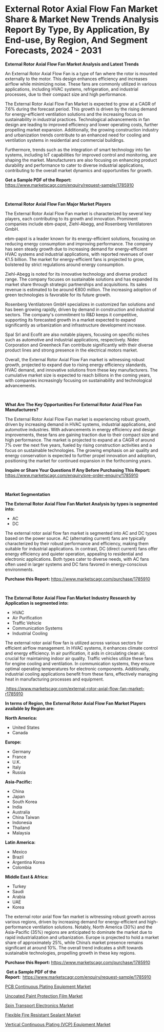 <p><h1>External Rotor Axial Flow Fan Market Share & Market New Trends Analysis Report By Type, By Application, By End-use, By Region, And Segment Forecasts, 2024 - 2031</h1></p><p><strong>External Rotor Axial Flow Fan Market Analysis and Latest Trends</strong></p>
<p><p>An External Rotor Axial Flow Fan is a type of fan where the rotor is mounted externally to the motor. This design enhances efficiency and increases airflow while minimizing noise. These fans are commonly utilized in various applications, including HVAC systems, refrigeration, and industrial processes, due to their compact size and high performance.</p><p>The External Rotor Axial Flow Fan Market is expected to grow at a CAGR of 7.6% during the forecast period. This growth is driven by the rising demand for energy-efficient ventilation solutions and the increasing focus on sustainability in industrial practices. Technological advancements in fan design are leading to improved efficiency and lower operating costs, further propelling market expansion. Additionally, the growing construction industry and urbanization trends contribute to an enhanced need for cooling and ventilation systems in residential and commercial buildings.</p><p>Furthermore, trends such as the integration of smart technology into fan systems, including IoT capabilities for improved control and monitoring, are shaping the market. Manufacturers are also focusing on enhancing product durability and performance to cater to diverse industrial applications, contributing to the overall market dynamics and opportunities for growth.</p></p>
<p><strong>Get a Sample PDF of the Report:&nbsp;</strong> <a href="https://www.marketscagr.com/enquiry/request-sample/1785910?utm_campaign=1268&utm_medium=2&utm_source=Github&utm_content=ia&utm_term=13102024&utm_id=external-rotor-axial-flow-fan">https://www.marketscagr.com/enquiry/request-sample/1785910</a></p>
<p>&nbsp;</p>
<p><strong>External Rotor Axial Flow Fan Major Market Players</strong></p>
<p><p>The External Rotor Axial Flow Fan market is characterized by several key players, each contributing to its growth and innovation. Prominent companies include ebm-papst, Ziehl-Abegg, and Rosenberg Ventilatoren GmbH. </p><p>ebm-papst is a leader known for its energy-efficient solutions, focusing on reducing energy consumption and improving performance. The company has seen steady growth due to increasing demand for energy-efficient HVAC systems and industrial applications, with reported revenues of over €1.5 billion. The market for energy-efficient fans is projected to grow, bolstered by strict regulations around energy consumption.</p><p>Ziehl-Abegg is noted for its innovative technology and diverse product range. The company focuses on sustainable solutions and has expanded its market share through strategic partnerships and acquisitions. Its sales revenue is estimated to be around €800 million. The increasing adoption of green technologies is favorable for its future growth.</p><p>Rosenberg Ventilatoren GmbH specializes in customized fan solutions and has been growing rapidly, driven by demand in construction and industrial sectors. The company's commitment to R&D keeps it competitive, supporting its forecasted growth in a market expected to expand significantly as urbanization and infrastructure development increase.</p><p>Spal Srl and Ecofit are also notable players, focusing on specific niches such as automotive and industrial applications, respectively. Nidec Corporation and Greenheck Fan contribute significantly with their diverse product lines and strong presence in the electrical motors market.</p><p>Overall, the External Rotor Axial Flow Fan market is witnessing robust growth, projected to expand due to rising energy efficiency standards, HVAC demand, and innovative solutions from these key manufacturers. The cumulative market size is expected to reach billions in the coming years, with companies increasingly focusing on sustainability and technological advancements.</p></p>
<p>&nbsp;</p>
<p><strong>What Are The Key Opportunities For External Rotor Axial Flow Fan Manufacturers?</strong></p>
<p><p>The External Rotor Axial Flow Fan market is experiencing robust growth, driven by increasing demand in HVAC systems, industrial applications, and automotive industries. With advancements in energy efficiency and design improvements, these fans are gaining traction due to their compact size and high performance. The market is projected to expand at a CAGR of around 7% over the next five years, fueled by rising construction activities and a focus on sustainable technologies. The growing emphasis on air quality and energy conservation is expected to further propel innovation and adoption, positioning the market for continued expansion in the forthcoming years.</p></p>
<p><strong>Inquire or Share Your Questions If Any Before Purchasing This Report:</strong> <a href="https://www.marketscagr.com/enquiry/pre-order-enquiry/1785910?utm_campaign=1268&utm_medium=2&utm_source=Github&utm_content=ia&utm_term=13102024&utm_id=external-rotor-axial-flow-fan">https://www.marketscagr.com/enquiry/pre-order-enquiry/1785910</a></p>
<p>&nbsp;</p>
<p><strong>Market Segmentation</strong></p>
<p><strong>The External Rotor Axial Flow Fan Market Analysis by types is segmented into:</strong></p>
<p><ul><li>AC</li><li>DC</li></ul></p>
<p><p>The external rotor axial flow fan market is segmented into AC and DC types based on the power source. AC (alternating current) fans are typically characterized by their robust performance and efficiency, making them suitable for industrial applications. In contrast, DC (direct current) fans offer energy efficiency and quieter operation, appealing to residential and electronic applications. Both types cater to diverse needs, with AC fans often used in larger systems and DC fans favored in energy-conscious environments.</p></p>
<p><strong>Purchase this Report:&nbsp;</strong><a href="https://www.marketscagr.com/purchase/1785910?utm_campaign=1268&utm_medium=2&utm_source=Github&utm_content=ia&utm_term=13102024&utm_id=external-rotor-axial-flow-fan">https://www.marketscagr.com/purchase/1785910</a></p>
<p>&nbsp;</p>
<p><strong>The External Rotor Axial Flow Fan Market Industry Research by Application is segmented into:</strong></p>
<p><ul><li>HVAC</li><li>Air Purification</li><li>Traffic Vehicle</li><li>Communication Systems</li><li>Industrial Cooling</li></ul></p>
<p><p>The external rotor axial flow fan is utilized across various sectors for efficient airflow management. In HVAC systems, it enhances climate control and energy efficiency. In air purification, it aids in circulating clean air, crucial for maintaining indoor air quality. Traffic vehicles utilize these fans for engine cooling and ventilation. In communication systems, they ensure optimal operating temperatures for electronic components. Additionally, industrial cooling applications benefit from these fans, effectively managing heat in manufacturing processes and equipment.</p></p>
<p><a href="https://www.marketscagr.com/external-rotor-axial-flow-fan-market-r1785910?utm_campaign=1268&utm_medium=2&utm_source=Github&utm_content=ia&utm_term=13102024&utm_id=external-rotor-axial-flow-fan">&nbsp;https://www.marketscagr.com/external-rotor-axial-flow-fan-market-r1785910</a></p>
<p><strong>In terms of Region, the External Rotor Axial Flow Fan Market Players available by Region are:</strong></p>
<p>
    <p> <strong> North America: </strong>
        <ul>
            <li>United States</li>
            <li>Canada</li>
        </ul>
        </p> 
    <p> <strong> Europe: </strong>
        <ul>
            <li>Germany</li>
            <li>France</li>
            <li>U.K.</li>
            <li>Italy</li>
            <li>Russia</li>
        </ul>
        </p> 
    <p> <strong> Asia-Pacific: </strong>
        <ul>
            <li>China</li>
            <li>Japan</li>
            <li>South Korea</li>
            <li>India</li>
            <li>Australia</li>
            <li>China Taiwan</li>
            <li>Indonesia</li>
            <li>Thailand</li>
            <li>Malaysia</li>
        </ul>
        </p> 
    <p> <strong> Latin America: </strong>
        <ul>
            <li>Mexico</li>
            <li>Brazil</li>
            <li>Argentina Korea</li>
            <li>Colombia</li>
        </ul>
        </p> 
    <p> <strong> Middle East & Africa: </strong>
        <ul>
            <li>Turkey</li>
            <li>Saudi</li>
            <li>Arabia</li>
            <li>UAE</li>
            <li>Korea</li>
        </ul>
    </p>
    </p>
<p><p>The external rotor axial flow fan market is witnessing robust growth across various regions, driven by increasing demand for energy-efficient and high-performance ventilation solutions. Notably, North America (30%) and the Asia-Pacific (35%) regions are anticipated to dominate the market due to rapid industrialization and urbanization. Europe is projected to hold a market share of approximately 25%, while China’s market presence remains significant at around 10%. The overall trend indicates a shift towards sustainable technologies, propelling growth in these key regions.</p></p>
<p><strong>Purchase this Report: </strong><a href="https://www.marketscagr.com/purchase/1785910?utm_campaign=1268&utm_medium=2&utm_source=Github&utm_content=ia&utm_term=13102024&utm_id=external-rotor-axial-flow-fan">https://www.marketscagr.com/purchase/1785910</a></p>
<p>&nbsp;<strong>Get a Sample PDF of the Report:&nbsp;&nbsp;</strong><a href="https://www.marketscagr.com/enquiry/request-sample/1785910?utm_campaign=1268&utm_medium=2&utm_source=Github&utm_content=ia&utm_term=13102024&utm_id=external-rotor-axial-flow-fan">https://www.marketscagr.com/enquiry/request-sample/1785910</a></p>
<p><strong></strong></p>
<p><p><a href="https://github.com/gileseldu9dc/Market-Research-Report-List-1/blob/main/pcb-continuous-plating-equipment-market.md?utm_campaign=1268&utm_medium=2&utm_source=Github&utm_content=ia&utm_term=13102024&utm_id=external-rotor-axial-flow-fan">PCB Continuous Plating Equipment Market</a></p><p><a href="https://www.linkedin.com/pulse/global-uncoated-paint-protection-film-market-analysis-key-trends-9ahrc?utm_campaign=1268&utm_medium=2&utm_source=Github&utm_content=ia&utm_term=13102024&utm_id=external-rotor-axial-flow-fan">Uncoated Paint Protection Film Market</a></p><p><a href="https://www.linkedin.com/pulse/exploring-spin-transport-electronics-market-dynamics-global-zth9c?utm_campaign=1268&utm_medium=2&utm_source=Github&utm_content=ia&utm_term=13102024&utm_id=external-rotor-axial-flow-fan">Spin Transport Electronics Market</a></p><p><a href="https://www.linkedin.com/pulse/flexible-fire-resistant-sealant-market-global-regional-analysis-nqb7c?utm_campaign=1268&utm_medium=2&utm_source=Github&utm_content=ia&utm_term=13102024&utm_id=external-rotor-axial-flow-fan">Flexible Fire Resistant Sealant Market</a></p><p><a href="https://github.com/chelsiesno99/Market-Research-Report-List-1/blob/main/vertical-continuous-plating-vcp-equipment-market.md?utm_campaign=1268&utm_medium=2&utm_source=Github&utm_content=ia&utm_term=13102024&utm_id=external-rotor-axial-flow-fan">Vertical Continuous Plating (VCP) Equipment Market</a></p></p>